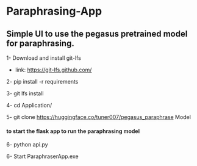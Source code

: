 # Paraphrasing-App

## Simple UI to use the pegasus pretrained model for paraphrasing.

1- Download and install git-lfs
 - link: https://git-lfs.github.com/

2- pip install -r requirements

3- git lfs install

4- cd Application/

5- git clone https://huggingface.co/tuner007/pegasus_paraphrase Model

#### to start the flask app to run the paraphrasing model
6- python api.py

6- Start ParaphraserApp.exe
